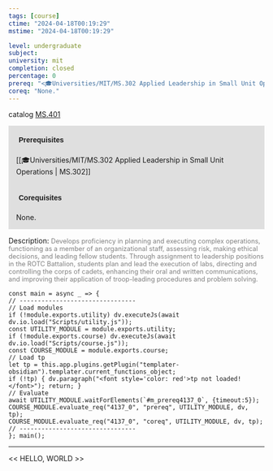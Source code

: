 ```yaml
---
tags: [course]
ctime: "2024-04-18T00:19:29"
mstime: "2024-04-18T00:19:29"

level: undergraduate
subject: 
university: mit
completion: closed
percentage: 0
prereq: "<🎓Universities/MIT/MS.302 Applied Leadership in Small Unit Operations>"
coreq: "None."
---
```


catalog [MS.401](http://student.mit.edu/catalog/mMSa.html#MS.401)

<span style="display: block; padding: 15px; background-color: rgb(100, 100, 100, 0.2);"><font id="m_prereq4137_0" style="display: block; font-family: Arial, sans-serif; font-weight: bold; padding: 5px">Prerequisites</font><br><span id="prereq4137_0">[[🎓Universities/MIT/MS.302 Applied Leadership in Small Unit Operations | MS.302]]</span></span>
<span style="display: block; padding: 15px; background-color: rgb(100, 100, 100, 0.2);"><font id="m_coreq4137_0" style="display: block; font-family: Arial, sans-serif; font-weight: bold; padding: 5px">Corequisites</font><br><span id="coreq4137_0">None.</span></span>

<font style="">Description:</font>
<font style="color: grey; font-size: 0.8rem;">Develops proficiency in planning and executing complex operations, functioning as a member of an organizational staff, assessing risk, making ethical decisions, and leading fellow students. Through assignment to leadership positions in the ROTC Battalion, students plan and lead the execution of labs, directing and controlling the corps of cadets, enhancing their oral and written communications, and improving their application of troop-leading procedures and problem solving.</font>

```dataviewjs
const main = async _ => {
// --------------------------------
// Load modules
if (!module.exports.utility) dv.executeJs(await dv.io.load("Scripts/utility.js"));
const UTILITY_MODULE = module.exports.utility;
if (!module.exports.course) dv.executeJs(await dv.io.load("Scripts/course.js"));
const COURSE_MODULE = module.exports.course;
// Load tp
let tp = this.app.plugins.getPlugin("templater-obsidian").templater.current_functions_object;
if (!tp) { dv.paragraph("<font style='color: red'>tp not loaded!</font>"); return; }
// Evaluate
await UTILITY_MODULE.waitForElements(`#m_prereq4137_0`, {timeout:5});
COURSE_MODULE.evaluate_req("4137_0", "prereq", UTILITY_MODULE, dv, tp);
COURSE_MODULE.evaluate_req("4137_0", "coreq", UTILITY_MODULE, dv, tp);
// --------------------------------
}; main();
```

---

<< HELLO, WORLD >>
